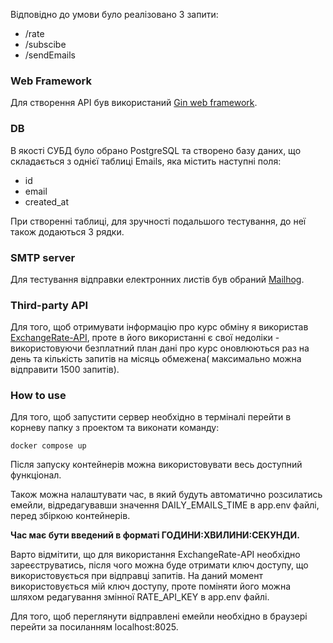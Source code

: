 
Відповідно до умови було реалізовано 3 запити:
- /rate
- /subscibe
- /sendEmails



### Web Framework
Для створення API був використаний [Gin web framework](https://github.com/gin-gonic/gin).



### DB
В якості СУБД було обрано PostgreSQL та створено базу даних, що складається з однієї таблиці Emails, яка містить наступні поля:
- id
- email
- created_at

При створенні таблиці, для зручності подальшого тестування, до неї також додаються 3 рядки.



### SMTP server
Для тестування відправки електронних листів був обраний [Mailhog](https://mailtrap.io/blog/mailhog-explained/).

### Third-party API 
Для того, щоб отримувати інформацію про курс обміну я використав [ExchangeRate-API](https://www.exchangerate-api.com/), проте в його використанні є свої недоліки - використовуючи безплатний план дані про курс оновлюються раз на день та кількість запитів на місяць обмежена( максимально можна відправити 1500 запитів).


### How to use
Для того, щоб запустити сервер необхідно в терміналі перейти в корневу папку з проектом та виконати команду:
```
docker compose up
```
Після запуску контейнерів можна використовувати весь доступний функціонал.

Також можна налаштувати час, в який будуть автоматично розсилатись емейли, відредагувавши значення DAILY_EMAILS_TIME в app.env файлі, перед збіркою контейнерів. 

**Час має бути введений в форматі ГОДИНИ:ХВИЛИНИ:СЕКУНДИ.**

Варто відмітити, що для використання ExchangeRate-API необхідно зареєструватись, після чого можна буде отримати ключ доступу, що використовується при відправці запитів. На даний момент використовується мій ключ доступу, проте поміняти його можна шляхом редагування змінної RATE_API_KEY в app.env файлі.


Для того, щоб переглянути відправлені емейли необхідно в браузері перейти за посиланням localhost:8025.
